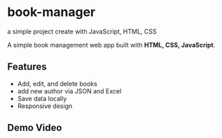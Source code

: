 # book-manager
a simple project create with JavaScript, HTML, CSS 


A simple book management web app built with **HTML, CSS, JavaScript**.

## Features
- Add, edit, and delete books
- add new author via JSON and Excel
- Save data locally
- Responsive design

## Demo Video



